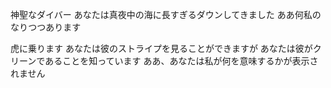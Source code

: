神聖なダイバー
あなたは真夜中の海に長すぎるダウンしてきました
ああ何私のなりつつあります


虎に乗ります
あなたは彼のストライプを見ることができますが
あなたは彼がクリーンであることを知っています
ああ、あなたは私が何を意味するかが表示されません
